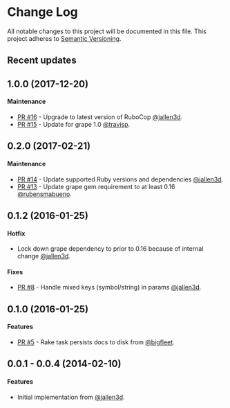 # Change Log
All notable changes to this project will be documented in this file.
This project adheres to [Semantic Versioning](http://semver.org/).

## Recent updates

## 1.0.0 (2017-12-20)

#### Maintenance

- [PR #16](https://github.com/technekes/grape-apiary/pull/16) - Upgrade to latest version of RuboCop [@jallen3d](https://github.com/johnallen3d).
- [PR #15](https://github.com/technekes/grape-apiary/pull/15) - Update for grape 1.0 [@travisp](https://github.com/travisp).

## 0.2.0 (2017-02-21)

#### Maintenance

- [PR #14](https://github.com/technekes/grape-apiary/pull/14) - Update supported Ruby versions and dependencies [@jallen3d](https://github.com/johnallen3d).
- [PR #13](https://github.com/technekes/grape-apiary/pull/13) - Update grape gem requirement to at least 0.16 [@rubensmabueno](https://github.com/rubensmabueno).

## 0.1.2 (2016-01-25)

#### Hotfix

- Lock down grape dependency to prior to 0.16 because of internal change [@jallen3d](https://github.com/johnallen3d).

#### Fixes

- [PR #8](https://github.com/technekes/grape-apiary/pull/8) - Handle mixed keys (symbol/string) in params [@jallen3d](https://github.com/johnallen3d).

## 0.1.0 (2016-01-25)

#### Features

- [PR #5](https://github.com/technekes/grape-apiary/pull/5) - Rake task persists docs to disk from [@bigfleet](https://github.com/bigfleet).

## 0.0.1 - 0.0.4 (2014-02-10)
#### Features
- Initial implementation from [@jallen3d](https://github.com/johnallen3d).

